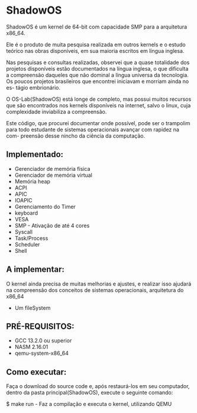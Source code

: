 # ShadowOS
ShadowOS é um kernel de 64-bit com capacidade SMP para a arquitetura x86_64.

Ele é o produto de muita pesquisa realizada em outros kernels e o estudo 
teórico nas obras disponíveis, em sua maioria escritos em língua inglesa.

Nas pesquisas e consultas realizadas, observei que a quase totalidade dos
projetos disponíveis estão documentados na língua inglesa, o que dificulta
a compreensão daqueles que não dominal a língua universa da tecnologia. Os 
poucos projetos brasileiros que encontrei iniciavam e morriam ainda no es-
tágio embrionário.

O OS-Lab(ShadowOS) está longe de completo, mas possui muitos recursos que 
são encontrados nos kernels disponíveis na internet, salvo o linux, cuja 
complexidade inviabiliza a compreensão. 

Este código, que procurei documentar onde possível, pode ser o trampolim
para todo estudante de sistemas operacionais avançar com rapidez na com-
preensão desse nincho da ciência da computação.


## Implementado:

+ Gerenciador de memória física
+ Gerenciador de memória virtual
+ Memória heap
+ ACPI
+ APIC
+ IOAPIC
+ Gerenciamento do Timer
+ keyboard
+ VESA
+ SMP - Ativação de até 4 cores
+ Syscall
+ Task/Process
+ Scheduler
+ Shell

## A implementar:
O kernel ainda precisa de muitas melhorias e ajustes, e realizar isso ajudará na compreensão dos
conceitos de sistemas operacionais, arquitetura do x86_64

+ Um fileSystem 

## PRÉ-REQUISITOS:
+ GCC 13.2.0 ou superior
+ NASM 2.16.01
+ qemu-system-x86_64

## Como executar:
Faça o download do source code e, após restaurá-los em seu computador,  dentro da pasta principal(ShadowOS),
execute o seguinte comando:

$ make run - Faz a compilação e executa o kernel, utilizando QEMU


